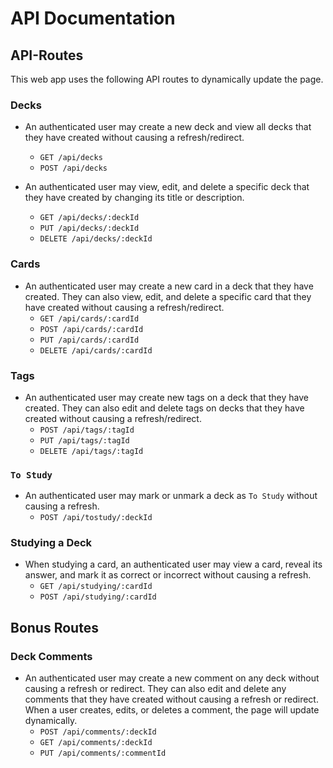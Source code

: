 # API Documentation

## API-Routes

This web app uses the following API routes to dynamically update the page.

### Decks
* An authenticated user may create a new deck and view all decks that they have created without causing a refresh/redirect.
    * `GET /api/decks`
    * `POST /api/decks`

* An authenticated user may view, edit, and delete a specific deck that they have created by changing its title or description.
    * `GET /api/decks/:deckId`
    * `PUT /api/decks/:deckId`
    * `DELETE /api/decks/:deckId`

### Cards
* An authenticated user may create a new card in a deck that they have created. They can also view, edit, and delete a specific card that they have created without causing a refresh/redirect.
    * `GET /api/cards/:cardId`
    * `POST /api/cards/:cardId`
    * `PUT /api/cards/:cardId`
    * `DELETE /api/cards/:cardId`

### Tags
* An authenticated user may create new tags on a deck that they have created. They can also edit and delete tags on decks that they have created without causing a refresh/redirect.
    * `POST /api/tags/:tagId`
    * `PUT /api/tags/:tagId`
    * `DELETE /api/tags/:tagId`

### `To Study`
* An authenticated user may mark or unmark a deck as `To Study` without causing a refresh.
    * `POST /api/tostudy/:deckId`

### Studying a Deck
* When studying a card, an authenticated user may view a card, reveal its answer, and mark it as correct or incorrect without causing a refresh.
    * `GET /api/studying/:cardId`
    * `POST /api/studying/:cardId`

## Bonus Routes

### Deck Comments
* An authenticated user may create a new comment on any deck without causing a refresh or redirect. They can also edit and delete any comments that they have created without causing a refresh or redirect. When a user creates, edits, or deletes a comment, the page will update dynamically.
    * `POST /api/comments/:deckId`
    * `GET /api/comments/:deckId`
    * `PUT /api/comments/:commentId`
